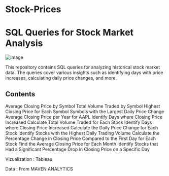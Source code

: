 # Stock-Prices
# SQL Queries for Stock Market Analysis

![image](https://images.pexels.com/photos/7947707/pexels-photo-7947707.jpeg?auto=compress&cs=tinysrgb&w=600)


This repository contains SQL queries for analyzing historical stock market data. The queries cover various insights such as identifying days with price increases, calculating daily price changes, and more.


## Contents
Average Closing Price by Symbol
Total Volume Traded by Symbol
Highest Closing Price for Each Symbol
Symbols with the Largest Daily Price Change
Average Closing Price per Year for  AAPL
Identify Days where Closing Price Increased
Calculate Total Volume Traded for Each Stock
Identify Days where Closing Price Increased
Calculate the Daily Price Change for Each Stock
Identify Stocks with the Highest Daily Trading Volume
Calculate the Percentage Change in Closing Price Compared to the First Day for Each Stock
Find the Average Closing Price for Each Month
Identify Stocks that Had a Significant Percentage Drop in Closing Price on a Specific Day

Vizualization : Tableau

Data : From MAVEN ANALYTICS







